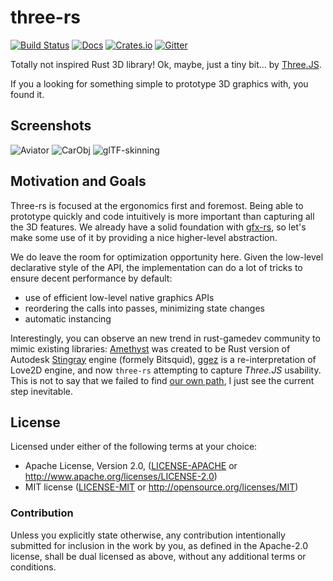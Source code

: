 # three-rs
[![Build Status](https://travis-ci.org/three-rs/three.svg)](https://travis-ci.org/three-rs/three)
[![Docs](https://docs.rs/three/badge.svg)](https://docs.rs/three)
[![Crates.io](https://img.shields.io/crates/v/three.svg?maxAge=2592000)](https://crates.io/crates/three)
[![Gitter](https://badges.gitter.im/kvark/three-rs.svg)](https://gitter.im/three-rs/Lobby?utm_source=badge&utm_medium=badge&utm_campaign=pr-badge)

Totally not inspired Rust 3D library! Ok, maybe, just a tiny bit... by [Three.JS](http://threejs.org).

If you a looking for something simple to prototype 3D graphics with, you found it.

## Screenshots

![Aviator](examples/aviator/shot.png)
![CarObj](https://raw.githubusercontent.com/three-rs/example-data/5d821bc9647a8db26888f8dd286f318eaabd2a52/obj-car.png)
![glTF-skinning](https://user-images.githubusercontent.com/107301/36550245-d878073e-17c2-11e8-87ca-68299dfff775.png)

## Motivation and Goals

Three-rs is focused at the ergonomics first and foremost. Being able to prototype quickly and code intuitively is more important than capturing all the 3D features. We already have a solid foundation with [gfx-rs](https://github.com/gfx-rs/gfx/tree/pre-ll), so let's make some use of it by providing a nice higher-level abstraction.

We do leave the room for optimization opportunity here. Given the low-level declarative style of the API, the implementation can do a lot of tricks to ensure decent performance by default:
  - use of efficient low-level native graphics APIs
  - reordering the calls into passes, minimizing state changes
  - automatic instancing

Interestingly, you can observe an new trend in rust-gamedev community to mimic existing libraries: [Amethyst](https://github.com/amethyst/amethyst) was created to be Rust version of Autodesk [Stingray](https://www.autodesk.com/products/stingray/overview) engine (formely Bitsquid), [ggez](https://github.com/ggez/ggez) is a re-interpretation of Love2D engine, and now `three-rs` attempting to capture _Three.JS_ usability. This is not to say that we failed to find [our own path](https://users.rust-lang.org/t/game-engine-design-lego-bricks/9151), I just see the current step inevitable.

## License

Licensed under either of the following terms at your choice:
 * Apache License, Version 2.0, ([LICENSE-APACHE](LICENSE-APACHE) or http://www.apache.org/licenses/LICENSE-2.0)
 * MIT license ([LICENSE-MIT](LICENSE-MIT) or http://opensource.org/licenses/MIT)

### Contribution

Unless you explicitly state otherwise, any contribution intentionally submitted
for inclusion in the work by you, as defined in the Apache-2.0 license, shall be
dual licensed as above, without any additional terms or conditions.
